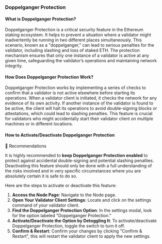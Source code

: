 ### Doppelganger Protection

#### What is Doppelganger Protection?

Doppelganger Protection is a critical security feature in the Ethereum staking ecosystem. It helps to prevent a situation where a validator might inadvertently be running in two different places simultaneously. This scenario, known as a "doppelganger," can lead to serious penalties for the validator, including slashing and loss of staked ETH. The protection mechanism ensures that only one instance of a validator is active at any given time, safeguarding the validator’s operations and maintaining network integrity.

#### How Does Doppelganger Protection Work?

Doppelganger Protection works by implementing a series of checks to confirm that a validator is not active elsewhere before starting its operations. When a validator client is initiated, it checks the network for any evidence of its own activity. If another instance of the validator is found to be active, the client will halt its operations to avoid double-signing blocks or attestations, which could lead to slashing penalties. This feature is crucial for validators who might accidentally start their validator client on multiple machines or in different locations.

#### How to Activate/Deactivate Doppelganger Protection

🚨 Recommendations

It is highly recommended to **keep Doppelganger Protection enabled** to protect against accidental double-signing and potential slashing penalties. Deactivating this feature should only be done with a full understanding of the risks involved and in very specific circumstances where you are absolutely certain it is safe to do so.


Here are the steps to activate or deactivate this feature:

1. **Access the Node Page**: Navigate to the Node page. 
2. **Open Your Validator Client Settings**: Locate and click on the settings command of your validator client.
3. **Find the Doppelganger Protection Option**: In the settings modal, look for the option labeled "Doppelganger Protection."
4. **Activate/Deactivate the Option by Detoggling It**: To activate/deactivate Doppelganger Protection, toggle the switch to turn it off.
5. **Confirm & Restart**: Confirm your changes by clicking "Confirm & Restart", this will restart the validator client to apply the new settings.

